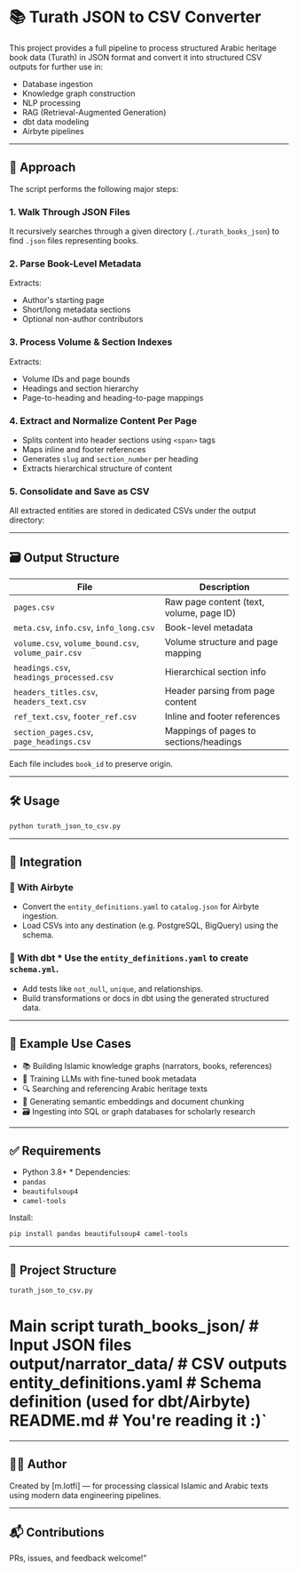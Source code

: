 # 📚 Turath JSON to CSV Converter

This project provides a full pipeline to process structured Arabic heritage book data (Turath) in JSON format and convert it into structured CSV outputs for further use in:

- Database ingestion
- Knowledge graph construction
- NLP processing
- RAG (Retrieval-Augmented Generation)
- dbt data modeling
- Airbyte pipelines

---

## 🧠 Approach

The script performs the following major steps:

### 1. Walk Through JSON Files
It recursively searches through a given directory (`./turath_books_json`) to find `.json` files representing books.

### 2. Parse Book-Level Metadata
Extracts:
- Author's starting page
- Short/long metadata sections
- Optional non-author contributors

### 3. Process Volume & Section Indexes
Extracts:
- Volume IDs and page bounds
- Headings and section hierarchy
- Page-to-heading and heading-to-page mappings

### 4. Extract and Normalize Content Per Page
- Splits content into header sections using `<span>` tags
- Maps inline and footer references
- Generates `slug` and `section_number` per heading
- Extracts hierarchical structure of content

### 5. Consolidate and Save as CSV
All extracted entities are stored in dedicated CSVs under the output directory:

---

## 🗃️ Output Structure

| File | Description |
|------|-------------|
| `pages.csv` | Raw page content (text, volume, page ID) |
| `meta.csv`, `info.csv`, `info_long.csv` | Book-level metadata |
| `volume.csv`, `volume_bound.csv`, `volume_pair.csv` | Volume structure and page mapping |
| `headings.csv`, `headings_processed.csv` | Hierarchical section info |
| `headers_titles.csv`, `headers_text.csv` | Header parsing from page content |
| `ref_text.csv`, `footer_ref.csv` | Inline and footer references |
| `section_pages.csv`, `page_headings.csv` | Mappings of pages to sections/headings |

Each file includes `book_id` to preserve origin.

---

## 🛠️ Usage

```bash
python turath_json_to_csv.py
```

---

## 🧩 Integration 

### 🔁 With Airbyte 
- Convert the `entity_definitions.yaml` to `catalog.json` for Airbyte ingestion. 
- Load CSVs into any destination (e.g. PostgreSQL, BigQuery) using the schema. 

### 🧱 With dbt * Use the `entity_definitions.yaml` to create `schema.yml`. 

* Add tests like `not_null`, `unique`, and relationships. 
* Build transformations or docs in dbt using the generated structured data. 


---

## 📎 Example Use Cases 

* 📚 Building Islamic knowledge graphs (narrators, books, references) 
* 🤖 Training LLMs with fine-tuned book metadata 
* 🔍 Searching and referencing Arabic heritage texts 
* 🧩 Generating semantic embeddings and document chunking 
* 🗃️ Ingesting into SQL or graph databases for scholarly research

---

## ✅ Requirements 
* Python 3.8+ * Dependencies: 
* `pandas` 
* `beautifulsoup4` 
* `camel-tools` 

Install: 
```bash 
pip install pandas beautifulsoup4 camel-tools

``` 

---

## 📂 Project Structure 

```bash
turath_json_to_csv.py 
```

# Main script turath_books_json/ # Input JSON files output/narrator_data/ # CSV outputs entity_definitions.yaml # Schema definition (used for dbt/Airbyte) README.md # You're reading it :)` 

---

## 👨‍💻 Author 

Created by \[m.lotfi\] — for processing classical Islamic and Arabic texts using modern data engineering pipelines. 

---

## 📬 Contributions 
PRs, issues, and feedback welcome!”

